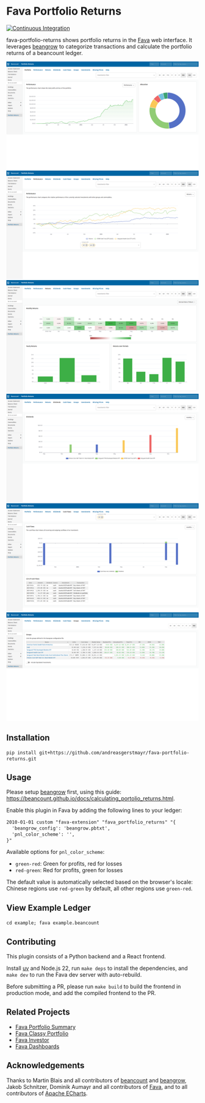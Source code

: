 # Fava Portfolio Returns

[![Continuous Integration](https://github.com/andreasgerstmayr/fava-portfolio-returns/actions/workflows/continuous-integration.yaml/badge.svg)](https://github.com/andreasgerstmayr/fava-portfolio-returns/actions/workflows/continuous-integration.yaml)

fava-portfolio-returns shows portfolio returns in the [Fava](https://github.com/beancount/fava) web interface. It leverages [beangrow](https://github.com/beancount/beangrow) to categorize transactions and calculate the portfolio returns of a beancount ledger.

[![Portfolio](frontend/tests/e2e/pages.test.ts-snapshots/PNG-Snapshot-Tests-Light-Theme-Portfolio-1-chromium-linux.png)](frontend/tests/e2e/pages.test.ts-snapshots/PNG-Snapshot-Tests-Light-Theme-Portfolio-1-chromium-linux.png)
[![Performance](frontend/tests/e2e/pages.test.ts-snapshots/PNG-Snapshot-Tests-Light-Theme-Performance-1-chromium-linux.png)](frontend/tests/e2e/pages.test.ts-snapshots/PNG-Snapshot-Tests-Light-Theme-Performance-1-chromium-linux.png)
[![Returns](frontend/tests/e2e/pages.test.ts-snapshots/PNG-Snapshot-Tests-Light-Theme-Returns-1-chromium-linux.png)](frontend/tests/e2e/pages.test.ts-snapshots/PNG-Snapshot-Tests-Light-Theme-Returns-1-chromium-linux.png)
[![Dividends](frontend/tests/e2e/pages.test.ts-snapshots/PNG-Snapshot-Tests-Light-Theme-Dividends-1-chromium-linux.png)](frontend/tests/e2e/pages.test.ts-snapshots/PNG-Snapshot-Tests-Light-Theme-Dividends-1-chromium-linux.png)
[![Cash Flows](frontend/tests/e2e/pages.test.ts-snapshots/PNG-Snapshot-Tests-Light-Theme-Cash-Flows-1-chromium-linux.png)](frontend/tests/e2e/pages.test.ts-snapshots/PNG-Snapshot-Tests-Light-Theme-Cash-Flows-1-chromium-linux.png)
[![Groups](frontend/tests/e2e/pages.test.ts-snapshots/PNG-Snapshot-Tests-Light-Theme-Groups-1-chromium-linux.png)](frontend/tests/e2e/pages.test.ts-snapshots/PNG-Snapshot-Tests-Light-Theme-Groups-1-chromium-linux.png)

## Installation

```
pip install git+https://github.com/andreasgerstmayr/fava-portfolio-returns.git
```

## Usage

Please setup [beangrow](https://github.com/beancount/beangrow) first, using this guide: https://beancount.github.io/docs/calculating_portolio_returns.html.

Enable this plugin in Fava by adding the following lines to your ledger:

```
2010-01-01 custom "fava-extension" "fava_portfolio_returns" "{
  'beangrow_config': 'beangrow.pbtxt',
  'pnl_color_scheme': '',
}"
```

Available options for `pnl_color_scheme`:

- `green-red`: Green for profits, red for losses
- `red-green`: Red for profits, green for losses

The default value is automatically selected based on the browser's locale: Chinese regions use `red-green` by default, all other regions use `green-red`.

## View Example Ledger

`cd example; fava example.beancount`

## Contributing

This plugin consists of a Python backend and a React frontend.

Install [uv](https://docs.astral.sh/uv/) and Node.js 22, run `make deps` to install the dependencies, and `make dev` to run the Fava dev server with auto-rebuild.

Before submitting a PR, please run `make build` to build the frontend in production mode, and add the compiled frontend to the PR.

## Related Projects

- [Fava Portfolio Summary](https://github.com/PhracturedBlue/fava-portfolio-summary)
- [Fava Classy Portfolio](https://github.com/seltzered/fava-classy-portfolio)
- [Fava Investor](https://github.com/redstreet/fava_investor)
- [Fava Dashboards](https://github.com/andreasgerstmayr/fava-dashboards)

## Acknowledgements

Thanks to Martin Blais and all contributors of [beancount](https://github.com/beancount/beancount) and [beangrow](https://github.com/beancount/beangrow),
Jakob Schnitzer, Dominik Aumayr and all contributors of [Fava](https://github.com/beancount/fava),
and to all contributors of [Apache ECharts](https://echarts.apache.org).
